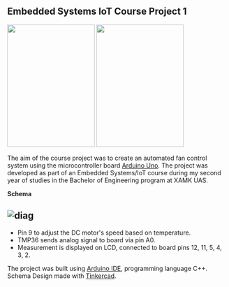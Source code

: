 ## Embedded Systems IoT Course Project 1
<img src="https://github.com/damakes/Temperature-Sensor-Fan-Control/assets/155246347/e3b0eeb2-7f9a-4b8f-b403-fc4fc214c568" width="200" height="280"> <img src="https://github.com/damakes/L-mp-tilamittari/assets/155246347/007b6c6b-ddd7-46a6-ba22-27cdf6999653" width="200" height="280">

The aim of the course project was to create an automated fan control system using the microcontroller board [Arduino Uno](https://www.arduino.cc/en/Guide/ArduinoUno). The project was developed as part of an Embedded Systems/IoT course during my second year of studies in the Bachelor of Engineering program at XAMK UAS.





**Schema**

![diag](https://github.com/damakes/L-mp-tilamittari/assets/155246347/278492fa-8605-4d2b-9181-5e2473e5ee32)
-
 + Pin 9 to adjust the DC motor's speed based on temperature. 
 + TMP36 sends analog signal to board via pin A0. 
 + Measurement is displayed on LCD, connected to board pins 12, 11, 5, 4, 3, 2.






The project was built using [Arduino IDE](https://wiki-content.arduino.cc/en/software), programming language C++. Schema Design made with [Tinkercad](https://www.tinkercad.com/).



